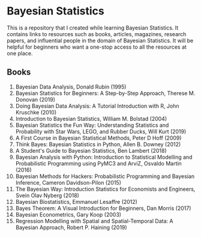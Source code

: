 # Bayesian Statistics

This is a repository that I created while learning Bayesian Statistics. It contains links to resources such as books, articles, magazines, research papers, and influential people in the domain of Bayesian Statistics. It will be helpful for beginners who want a one-stop access to all the resources at one place.

## Books
1. Bayesian Data Analysis, Donald Rubin (1995)
2. Bayesian Statistics for Beginners: A Step-by-Step Approach, Therese M. Donovan (2019)
3. Doing Bayesian Data Analysis: A Tutorial Introduction with R, John Kruschke (2010)
4. Introduction to Bayesian Statistics, William M. Bolstad (2004)
5. Bayesian Statistics the Fun Way: Understanding Statistics and Probability with Star Wars, LEGO, and Rubber Ducks, Will Kurt (2019)
6. A First Course in Bayesian Statistical Methods, Peter D Hoff (2009)
7. Think Bayes: Bayesian Statistics in Python, Allen B. Downey (2012)
8. A Student's Guide to Bayesian Statistics, Ben Lambert (2018)
9. Bayesian Analysis with Python: Introduction to Statistical Modelling and Probabilistic Programming using PyMC3 and ArviZ, Osvaldo Martin (2016)
10. Bayesian Methods for Hackers: Probabilistic Programming and Bayesian Inference, Cameron Davidson-Pilon (2015)
11. The Bayesian Way: Introduction Statistics for Economists and Engineers, Svein Olav Nyberg (2018)
12. Bayesian Biostatistics, Emmanuel Lesaffre (2012)
13. Bayes Theorem: A Visual Introduction for Beginners, Dan Morris (2017)
14. Bayesian Econometrics, Gary Koop (2003)
15. Regression Modelling with Spatial and Spatial-Temporal Data: A Bayesian Approach, Robert P. Haining (2019)

